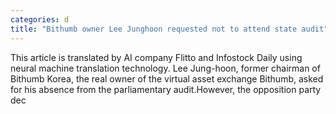 ```yaml
---
categories: d
title: "Bithumb owner Lee Junghoon requested not to attend state audit"
---
```

This article is translated by AI company Flitto and Infostock Daily using neural machine translation technology. Lee Jung-hoon, former chairman of Bithumb Korea, the real owner of the virtual asset exchange Bithumb, asked for his absence from the parliamentary audit.However, the opposition party dec